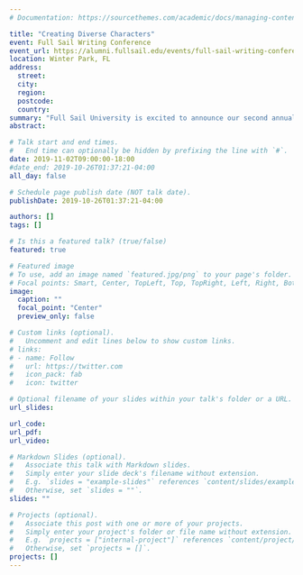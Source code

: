 ```yaml
---
# Documentation: https://sourcethemes.com/academic/docs/managing-content/

title: "Creating Diverse Characters"
event: Full Sail Writing Conference
event_url: https://alumni.fullsail.edu/events/full-sail-writing-conference-2019
location: Winter Park, FL
address:
  street:
  city:
  region:
  postcode:
  country:
summary: "Full Sail University is excited to announce our second annual Full Sail Writing Conference! This event is open to all alumni, students, faculty and staff. Our conference focuses on all kinds of writing: from novels to screenwriting, social media writing to comics, and from short stories to games. If you need to write it, we want to talk about it."
abstract:

# Talk start and end times.
#   End time can optionally be hidden by prefixing the line with `#`.
date: 2019-11-02T09:00:00-18:00
#date_end: 2019-10-26T01:37:21-04:00
all_day: false

# Schedule page publish date (NOT talk date).
publishDate: 2019-10-26T01:37:21-04:00

authors: []
tags: []

# Is this a featured talk? (true/false)
featured: true

# Featured image
# To use, add an image named `featured.jpg/png` to your page's folder.
# Focal points: Smart, Center, TopLeft, Top, TopRight, Left, Right, BottomLeft, Bottom, BottomRight.
image:
  caption: ""
  focal_point: "Center"
  preview_only: false

# Custom links (optional).
#   Uncomment and edit lines below to show custom links.
# links:
# - name: Follow
#   url: https://twitter.com
#   icon_pack: fab
#   icon: twitter

# Optional filename of your slides within your talk's folder or a URL.
url_slides:

url_code:
url_pdf:
url_video:

# Markdown Slides (optional).
#   Associate this talk with Markdown slides.
#   Simply enter your slide deck's filename without extension.
#   E.g. `slides = "example-slides"` references `content/slides/example-slides.md`.
#   Otherwise, set `slides = ""`.
slides: ""

# Projects (optional).
#   Associate this post with one or more of your projects.
#   Simply enter your project's folder or file name without extension.
#   E.g. `projects = ["internal-project"]` references `content/project/deep-learning/index.md`.
#   Otherwise, set `projects = []`.
projects: []
---
```

